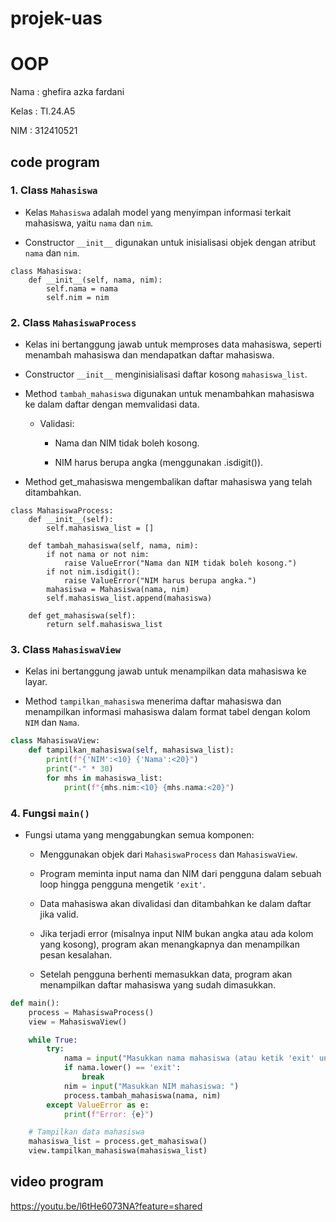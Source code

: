 # projek-uas

# OOP

Nama : ghefira azka fardani 

Kelas : TI.24.A5

NIM : 312410521

## code program 
### 1. Class ```Mahasiswa```

* Kelas ```Mahasiswa``` adalah model yang menyimpan informasi terkait mahasiswa, yaitu ```nama``` dan ```nim```.
  
* Constructor ```__init__``` digunakan untuk inisialisasi objek dengan atribut ```nama``` dan ```nim```.
  
```phython
class Mahasiswa:
    def __init__(self, nama, nim):
        self.nama = nama
        self.nim = nim

```

### 2. Class ```MahasiswaProcess```

* Kelas ini bertanggung jawab untuk memproses data mahasiswa, seperti menambah mahasiswa dan mendapatkan daftar mahasiswa.
  
* Constructor ```__init__``` menginisialisasi daftar kosong ```mahasiswa_list```.
  
* Method ```tambah_mahasiswa``` digunakan untuk menambahkan mahasiswa ke dalam daftar dengan memvalidasi data.
  
  * Validasi:
    
    * Nama dan NIM tidak boleh kosong.
      
    * NIM harus berupa angka (menggunakan .isdigit()).
      
* Method get_mahasiswa mengembalikan daftar mahasiswa yang telah ditambahkan.
  
```phython
class MahasiswaProcess:
    def __init__(self):
        self.mahasiswa_list = []

    def tambah_mahasiswa(self, nama, nim):
        if not nama or not nim:
            raise ValueError("Nama dan NIM tidak boleh kosong.")
        if not nim.isdigit():
            raise ValueError("NIM harus berupa angka.")
        mahasiswa = Mahasiswa(nama, nim)
        self.mahasiswa_list.append(mahasiswa)

    def get_mahasiswa(self):
        return self.mahasiswa_list
```

### 3. Class ```MahasiswaView```

* Kelas ini bertanggung jawab untuk menampilkan data mahasiswa ke layar.
  
* Method ```tampilkan_mahasiswa``` menerima daftar mahasiswa dan menampilkan informasi mahasiswa dalam format tabel dengan kolom ```NIM``` dan ```Nama```.
  
``` python
class MahasiswaView:
    def tampilkan_mahasiswa(self, mahasiswa_list):
        print(f"{'NIM':<10} {'Nama':<20}")
        print("-" * 30)
        for mhs in mahasiswa_list:
            print(f"{mhs.nim:<10} {mhs.nama:<20}")
```

### 4. Fungsi ```main()```

* Fungsi utama yang menggabungkan semua komponen:
  
  * Menggunakan objek dari ```MahasiswaProcess``` dan ```MahasiswaView```.
    
  * Program meminta input nama dan NIM dari pengguna dalam sebuah loop hingga pengguna mengetik ```'exit'```.
    
  * Data mahasiswa akan divalidasi dan ditambahkan ke dalam daftar jika valid.
    
  * Jika terjadi error (misalnya input NIM bukan angka atau ada kolom yang kosong), program akan menangkapnya dan menampilkan pesan kesalahan.
    
  * Setelah pengguna berhenti memasukkan data, program akan menampilkan daftar mahasiswa yang sudah dimasukkan.
    
``` python
def main():
    process = MahasiswaProcess()
    view = MahasiswaView()

    while True:
        try:
            nama = input("Masukkan nama mahasiswa (atau ketik 'exit' untuk keluar): ")
            if nama.lower() == 'exit':
                break
            nim = input("Masukkan NIM mahasiswa: ")
            process.tambah_mahasiswa(nama, nim)
        except ValueError as e:
            print(f"Error: {e}")

    # Tampilkan data mahasiswa
    mahasiswa_list = process.get_mahasiswa()
    view.tampilkan_mahasiswa(mahasiswa_list)
```

## video program 

https://youtu.be/l6tHe6073NA?feature=shared







